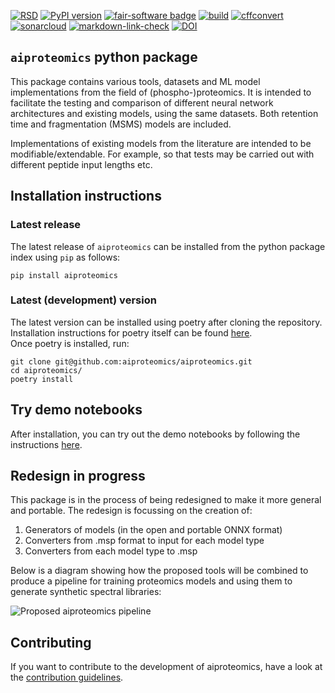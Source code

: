 [![RSD](https://img.shields.io/badge/rsd-aiproteomics-00a3e3.svg)](https://www.research-software.nl/software/aiproteomics) [![PyPI version](https://badge.fury.io/py/aiproteomics.svg)](https://badge.fury.io/py/aiproteomics) [![fair-software badge](https://img.shields.io/badge/fair--software.eu-%E2%97%8F%20%20%E2%97%8F%20%20%E2%97%8F%20%20%E2%97%8F%20%20%E2%97%8B-yellow)](https://fair-software.eu) [![build](https://github.com/aiproteomics/aiproteomics/actions/workflows/build.yml/badge.svg)](https://github.com/aiproteomics/aiproteomics/actions/workflows/build.yml) [![cffconvert](https://github.com/aiproteomics/aiproteomics/actions/workflows/cffconvert.yml/badge.svg)](https://github.com/aiproteomics/aiproteomics/actions/workflows/cffconvert.yml) [![sonarcloud](https://github.com/aiproteomics/aiproteomics/actions/workflows/sonarcloud.yml/badge.svg)](https://github.com/aiproteomics/aiproteomics/actions/workflows/sonarcloud.yml) [![markdown-link-check](https://github.com/aiproteomics/aiproteomics/actions/workflows/markdown-link-check.yml/badge.svg)](https://github.com/aiproteomics/aiproteomics/actions/workflows/markdown-link-check.yml)  [![DOI](https://zenodo.org/badge/DOI/10.5281/zenodo.7890716.svg)](https://doi.org/10.5281/zenodo.7890716)

## `aiproteomics` python package
This package contains various tools, datasets and ML model implementations from the field of (phospho-)proteomics. It is intended to facilitate the testing and comparison of different neural network architectures and existing models, using the same datasets. Both retention time and fragmentation (MSMS) models are included.

Implementations of existing models from the literature are intended to be modifiable/extendable. For example, so that tests may be carried out with different peptide input lengths etc.

## Installation instructions
### Latest release
The latest release of `aiproteomics` can be installed from the python package index using `pip` as follows:
```
pip install aiproteomics
```

### Latest (development) version
The latest version can be installed using poetry after cloning the repository.  
Installation instructions for poetry itself can be found [here](https://python-poetry.org/docs/).  
Once poetry is installed, run:

```
git clone git@github.com:aiproteomics/aiproteomics.git
cd aiproteomics/
poetry install
```

## Try demo notebooks
After installation, you can try out the demo notebooks by following the instructions [here](demo/README.md).

## Redesign in progress
This package is in the process of being redesigned to make it more general and portable. The redesign is focussing on the creation of:
1. Generators of models (in the open and portable ONNX format)
2. Converters from .msp format to input for each model type
3. Converters from each model type to .msp

Below is a diagram showing how the proposed tools will be combined to produce a pipeline for training proteomics models and using them to generate synthetic spectral libraries:

![Proposed aiproteomics pipeline](proposed_aiproteomics_pipeline.png)

## Contributing

If you want to contribute to the development of aiproteomics,
have a look at the [contribution guidelines](CONTRIBUTING.md).
